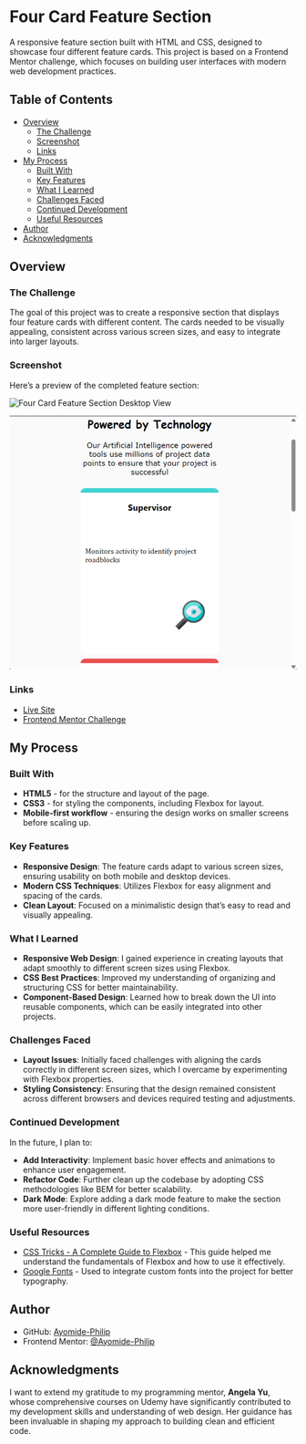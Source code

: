 # Four Card Feature Section

A responsive feature section built with HTML and CSS, designed to showcase four different feature cards. This project is based on a Frontend Mentor challenge, which focuses on building user interfaces with modern web development practices.

## Table of Contents

- [Overview](#overview)
  - [The Challenge](#the-challenge)
  - [Screenshot](#screenshot)
  - [Links](#links)
- [My Process](#my-process)
  - [Built With](#built-with)
  - [Key Features](#key-features)
  - [What I Learned](#what-i-learned)
  - [Challenges Faced](#challenges-faced)
  - [Continued Development](#continued-development)
  - [Useful Resources](#useful-resources)
- [Author](#author)
- [Acknowledgments](#acknowledgments)

## Overview

### The Challenge

The goal of this project was to create a responsive section that displays four feature cards with different content. The cards needed to be visually appealing, consistent across various screen sizes, and easy to integrate into larger layouts.

### Screenshot

Here’s a preview of the completed feature section:

![Four Card Feature Section Desktop View]((https://github.com/Ayomide-Philip/four-card-feature-section/blob/5b3c1de204ab79192753ece0fdcb6ca7f3912355/Screenshot%202024-08-05%20120907.png))

![Four Card Feature Section mobile view](https://github.com/Ayomide-Philip/four-card-feature-section/blob/f819e06eb652683a6c992d13d1e8a4c2838f8d9e/Screenshot%202024-08-05%20121731.png)

### Links

- [Live Site](https://your-live-site-link.com)
- [Frontend Mentor Challenge](https://www.frontendmentor.io/challenges/four-card-feature-section-weK1eFYK)

## My Process

### Built With

- **HTML5** - for the structure and layout of the page.
- **CSS3** - for styling the components, including Flexbox for layout.
- **Mobile-first workflow** - ensuring the design works on smaller screens before scaling up.

### Key Features

- **Responsive Design**: The feature cards adapt to various screen sizes, ensuring usability on both mobile and desktop devices.
- **Modern CSS Techniques**: Utilizes Flexbox for easy alignment and spacing of the cards.
- **Clean Layout**: Focused on a minimalistic design that’s easy to read and visually appealing.

### What I Learned

- **Responsive Web Design**: I gained experience in creating layouts that adapt smoothly to different screen sizes using Flexbox.
- **CSS Best Practices**: Improved my understanding of organizing and structuring CSS for better maintainability.
- **Component-Based Design**: Learned how to break down the UI into reusable components, which can be easily integrated into other projects.

### Challenges Faced

- **Layout Issues**: Initially faced challenges with aligning the cards correctly in different screen sizes, which I overcame by experimenting with Flexbox properties.
- **Styling Consistency**: Ensuring that the design remained consistent across different browsers and devices required testing and adjustments.

### Continued Development

In the future, I plan to:

- **Add Interactivity**: Implement basic hover effects and animations to enhance user engagement.
- **Refactor Code**: Further clean up the codebase by adopting CSS methodologies like BEM for better scalability.
- **Dark Mode**: Explore adding a dark mode feature to make the section more user-friendly in different lighting conditions.

### Useful Resources

- [CSS Tricks - A Complete Guide to Flexbox](https://css-tricks.com/snippets/css/a-guide-to-flexbox/) - This guide helped me understand the fundamentals of Flexbox and how to use it effectively.
- [Google Fonts](https://fonts.google.com/) - Used to integrate custom fonts into the project for better typography.

## Author

- GitHub: [Ayomide-Philip](https://github.com/Ayomide-Philip)
- Frontend Mentor: [@Ayomide-Philip](https://www.frontendmentor.io/profile/Ayomide-Philip)

## Acknowledgments

I want to extend my gratitude to my programming mentor, **Angela Yu**, whose comprehensive courses on Udemy have significantly contributed to my development skills and understanding of web design. Her guidance has been invaluable in shaping my approach to building clean and efficient code.
